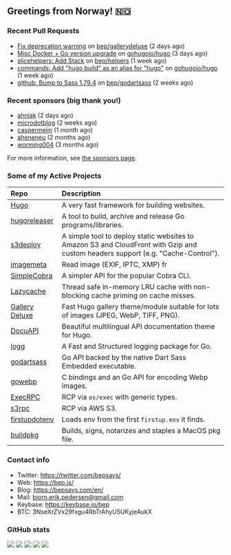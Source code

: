 ## Greetings from Norway! 🇳🇴

### Recent Pull Requests

- [Fix deprecation warning](https://github.com/bep/gallerydeluxe/pull/31) on [bep/gallerydeluxe](https://github.com/bep/gallerydeluxe) (2 days ago)
- [Misc Docker &#43; Go version upgrade](https://github.com/gohugoio/hugo/pull/12921) on [gohugoio/hugo](https://github.com/gohugoio/hugo) (3 days ago)
- [slicehelpers: Add Stack](https://github.com/bep/helpers/pull/5) on [bep/helpers](https://github.com/bep/helpers) (1 week ago)
- [commands: Add &#34;hugo build&#34; as an alias for &#34;hugo&#34;](https://github.com/gohugoio/hugo/pull/12891) on [gohugoio/hugo](https://github.com/gohugoio/hugo) (1 week ago)
- [github: Bump to Sass 1.79.4](https://github.com/bep/godartsass/pull/29) on [bep/godartsass](https://github.com/bep/godartsass) (2 weeks ago)

### Recent sponsors (big thank you!)

- [ahnlak](https://github.com/ahnlak) (2 days ago)
- [microdotblog](https://github.com/microdotblog) (2 weeks ago)
- [caspermeijn](https://github.com/caspermeijn) (1 month ago)
- [aheneneu](https://github.com/aheneneu) (2 months ago)
- [worming004](https://github.com/worming004) (3 months ago)

For more information, see [the sponsors page](https://github.com/sponsors/bep/).

### Some of my Active Projects

| Repo  | Description |
| :---------------------------------------- | :------------------------------------------- |
| [Hugo](https://github.com/gohugoio/hugo)|A very fast framework for building websites. |
| [hugoreleaser](https://github.com/gohugoio/hugoreleaser)| A tool to build, archive and release Go programs/libraries.  |
| [s3deploy](https://github.com/bep/s3deploy)| A simple tool to deploy static websites to Amazon S3 and CloudFront with Gzip and custom headers support (e.g. "Cache-Control").|
| [imagemeta](https://github.com/bep/imagemeta)| Read image (EXIF, IPTC, XMP) fr|
| [SimpleCobra](https://github.com/bep/simplecobra)|A simpler API for the popular Cobra CLI.|
| [Lazycache](https://github.com/bep/lazycache)| Thread safe in-memory LRU cache with non-blocking cache priming on cache misses.  |
| [Gallery Deluxe](https://github.com/bep/gallerydeluxe)|Fast Hugo gallery theme/module suitable for lots of images (JPEG, WebP, TIFF, PNG).|
| [DocuAPI](https://github.com/bep/docuapi)| Beautiful multilingual API documentation theme for Hugo.  |
| [logg](https://github.com/bep/logg)| A Fast and Structured logging package for Go.  |
| [godartsass](https://github.com/bep/godartsass)| Go API backed by the native Dart Sass Embedded executable. |
| [gowebp](https://github.com/bep/gowebp)|C bindings and an Go API for encoding Webp images. |
| [ExecRPC](https://github.com/bep/execrpc)|RCP via `os/exec` with generic types.  |
| [s3rpc](https://github.com/bep/s3rpc)|RCP via AWS S3.|
| [firstupdotenv](https://github.com/bep/firstupdotenv)|Loads env from the first `firstup.env` it finds. |
| [buildpkg](https://github.com/bep/buildpkg)| Builds, signs, notarizes and staples a MacOS pkg file. |

### Contact info
- Twitter: https://twitter.com/bepsays/
- Web: https://bep.is/
- Blog: https://bepsays.com/en/
- Mail: bjorn.erik.pedersen@gmail.com
- Keybase: https://keybase.io/bep
- BTC: 3NseXrZVx29fxgu4RbTrAhyU5UKyjeAukX


### GitHub stats

![](https://github-profile-summary-cards.vercel.app/api/cards/profile-details?username=bep&theme=github)
![](https://github-profile-summary-cards.vercel.app/api/cards/repos-per-language?username=bep&theme=github)
![](https://github-profile-summary-cards.vercel.app/api/cards/most-commit-language?username=bep&theme=github)
![](https://github-profile-summary-cards.vercel.app/api/cards/stats?username=bep&theme=github)
![](https://github-profile-summary-cards.vercel.app/api/cards/productive-time?username=bep&theme=github)
